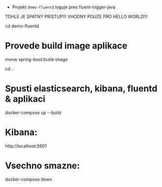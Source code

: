 * Projekt `demo-fluentd` loguje pres fluent-logger-java

TOHLE JE SPATNY PRISTUP!!! VHODNY POUZE PRO HELLO WORLD!!!

cd demo-fluentd

# Provede build image aplikace
mvnw spring-boot:build-image

cd ..

# Spusti elasticsearch, kibana, fluentd & aplikaci
docker-compose up --build

# Kibana:
http://localhost:5601

# Vsechno smazne:
docker-compose down
